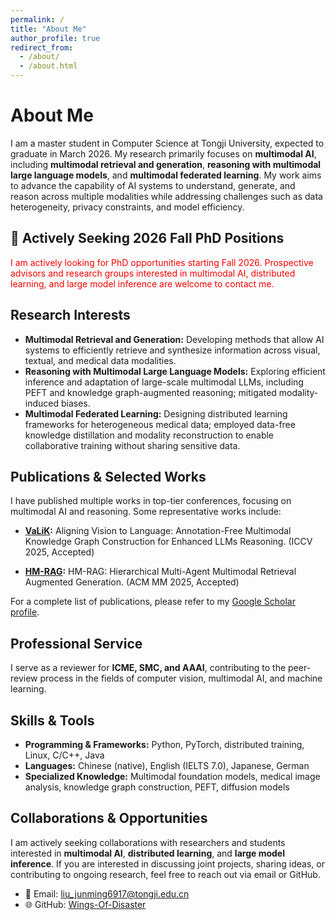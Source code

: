 ```yaml
---
permalink: /
title: "About Me"
author_profile: true
redirect_from: 
  - /about/
  - /about.html
---
```

# About Me

I am a master student in Computer Science at Tongji University, expected to graduate in March 2026. My research primarily focuses on **multimodal AI**, including **multimodal retrieval and generation**, **reasoning with multimodal large language models**, and **multimodal federated learning**. My work aims to advance the capability of AI systems to understand, generate, and reason across multiple modalities while addressing challenges such as data heterogeneity, privacy constraints, and model efficiency.

## **📢 Actively Seeking 2026 Fall PhD Positions**

<span style="color:red;">I am actively looking for PhD opportunities starting Fall 2026. Prospective advisors and research groups interested in multimodal AI, distributed learning, and large model inference are welcome to contact me.</span>

## Research Interests

- **Multimodal Retrieval and Generation:** Developing methods that allow AI systems to efficiently retrieve and synthesize information across visual, textual, and medical data modalities. 
- **Reasoning with Multimodal Large Language Models:** Exploring efficient inference and adaptation of large-scale multimodal LLMs, including PEFT and knowledge graph-augmented reasoning; mitigated modality-induced biases.  
- **Multimodal Federated Learning:** Designing distributed learning frameworks for heterogeneous medical data; employed data-free knowledge distillation and modality reconstruction to enable collaborative training without sharing sensitive data.

## Publications & Selected Works

I have published multiple works in top-tier conferences, focusing on multimodal AI and reasoning. Some representative works include:

- **[VaLiK](https://arxiv.org/abs/2503.12972):** Aligning Vision to Language: Annotation-Free Multimodal Knowledge Graph Construction for Enhanced LLMs Reasoning. (ICCV 2025, Accepted)  

- **[HM-RAG](https://arxiv.org/abs/2504.12330):** HM-RAG: Hierarchical Multi-Agent Multimodal Retrieval Augmented Generation. (ACM MM 2025, Accepted)


For a complete list of publications, please refer to my [Google Scholar profile](https://scholar.google.com.hk/citations?user=U8CS_BwAAAAJ&hl=en-US).

## Professional Service

I serve as a reviewer for **ICME, SMC, and AAAI**, contributing to the peer-review process in the fields of computer vision, multimodal AI, and machine learning.

## Skills & Tools

- **Programming & Frameworks:** Python, PyTorch, distributed training, Linux, C/C++, Java  
- **Languages:** Chinese (native), English (IELTS 7.0), Japanese, German  
- **Specialized Knowledge:** Multimodal foundation models, medical image analysis, knowledge graph construction, PEFT, diffusion models  

## Collaborations & Opportunities

I am actively seeking collaborations with researchers and students interested in **multimodal AI**, **distributed learning**, and **large model inference**. If you are interested in discussing joint projects, sharing ideas, or contributing to ongoing research, feel free to reach out via email or GitHub.

- 📧 Email: liu_junming6917@tongji.edu.cn  
- 🌐 GitHub: [Wings-Of-Disaster](https://github.com/Wings-Of-Disaster)
